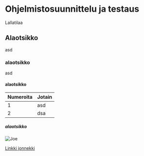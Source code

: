 # Ohjelmistosuunnittelu ja testaus

Lallatilaa

## Alaotsikko
asd
### alaotsikko
asd
#### alaotsikko

| Numeroita | Jotain |
|:----------|:-------|
|1|asd|
|2|dsa|

##### alaotsikko
![Joe](http://i.imgur.com/7P2v384.jpg)

[Linkki jonnekki](https://www.reddit.com/)

